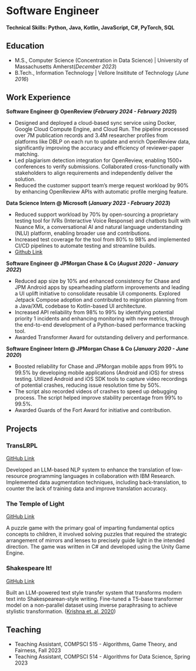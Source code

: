 # Software Engineer


#### Technical Skills: Python, Java, Kotlin, JavaScript, C#, PyTorch, SQL

## Education
- M.S., Computer Science (Concentration in Data Science) | University of Massachusetts Amherst(_December 2023_)	 			        		
- B.Tech., Information Technology | Vellore Insititute of Technology (_June 2016_)

## Work Experience
**Software Engineer @ OpenReview (_February 2024 - February 2025_)**
- Designed and deployed a cloud-based sync service using Docker, Google Cloud Compute Engine, and Cloud Run. The pipeline processed over 7M publication records and 3.4M researcher profiles from platforms like DBLP on each run to update and enrich OpenReview data, significantly improving the accuracy and efficiency of reviewer-paper matching.
- Led plagiarism detection integration for OpenReview, enabling 1500+ conferences to verify submissions. Collaborated cross-functionally with stakeholders to align requirements and independently deliver the solution.
- Reduced the customer support team’s merge request workload by 90% by enhancing OpenReview APIs with automatic profile merging feature.

**Data Science Intern @ Microsoft (_January 2023 - February 2023_)**
- Reduced support workload by 70% by open-sourcing a proprietary testing tool for IVRs (Interactive Voice Response)
and chatbots built with Nuance Mix, a conversational AI and natural language understanding (NLU) platform, enabling
broader use and contributions.
- Increased test coverage for the tool from 80% to 98% and implemented CI/CD pipelines to automate testing and
streamline builds.
- [Github Link](www.github.com/nuance-communications/mix-testing-tool)

**Software Engineer @ JPMorgan Chase & Co (_August 2020 - January 2022_)**
- Reduced app size by 10% and enhanced consistency for Chase and JPM Android apps by spearheading platform
improvements and leading a UI uplift initiative to consolidate reusable UI components. Explored Jetpack Compose
adoption and contributed to migration planning from a Java/XML codebase to Kotlin-based UI architecture.
- Increased API reliability from 98% to 99% by identifying potential priority 1 incidents and enhancing monitoring with
new metrics, through the end-to-end development of a Python-based performance tracking tool.
- Awarded Transformer Award for outstanding delivery and performance.

**Software Engineer Intern @ JPMorgan Chase & Co (_January 2020 - June 2020_)**
- Boosted reliability for Chase and JPMorgan mobile apps from 99% to 99.5% by developing mobile applications (Android and iOS) for stress testing. Utilized Android and iOS SDK tools to capture video recordings of potential crashes, reducing issue resolution time by 50%.
- The script also recorded videos of crashes to speed up debugging process. The script helped improve stability percentage from 99% to 99.5%.
- Awarded Guards of the Fort Award for initiative and contribution.


## Projects
### TransLRPL 
[GitHub Link](https://www.github.com/akshatchhabra/TransLRPL)

Developed an LLM-based NLP system to enhance the translation of low-resource programming languages in collaboration with IBM Research. Implemented data augmentation techniques, including back-translation, to counter the lack of training data and improve translation accuracy.

### The Temple of Light 
[GitHub Link](https://github.com/akshatchhabra/the_temple_of_light)

A puzzle game with the primary goal of imparting fundamental optics concepts to children, it involved solving puzzles that required the strategic arrangement of mirrors and lenses to precisely guide light in the intended direction. The game was written in C# and developed using the Unity Game Engine.

### Shakespeare It! 
[GitHub Link](https://github.com/akshatchhabra/shakespeare-it)

Built an LLM-powered text style transfer system that transforms modern text into Shakespearean-style writing. Fine-tuned a T5-base transformer model on a non-parallel dataset using inverse paraphrasing to achieve stylistic transformation. ([Krishna et. al, 2020](https://arxiv.org/abs/2010.05700))


## Teaching
- Teaching Assistant, COMPSCI 515 - Algorithms, Game Theory, and Fairness, Fall 2023
- Teaching Assistant, COMPSCI 514 - Algorithms for Data Science, Spring 2023
